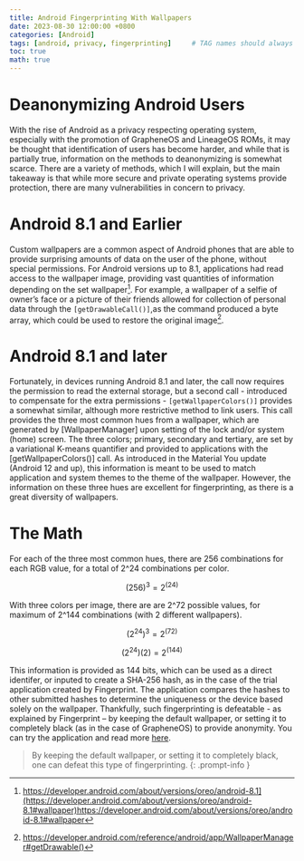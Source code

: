 ```yaml
---
title: Android Fingerprinting With Wallpapers
date: 2023-08-30 12:00:00 +0800
categories: [Android]
tags: [android, privacy, fingerprinting]     # TAG names should always be lowercase
toc: true
math: true
---
```


# Deanonymizing Android Users 
With the rise of Android as a privacy respecting operating system, especially with the promotion of GrapheneOS and LineageOS ROMs, it may be thought that identification of users has become harder, and while that is partially true, information on the methods to deanonymizing is somewhat scarce. There are a variety of methods, which I will explain, but the main takeaway is that while more secure and private operating systems provide protection, there are many vulnerabilities in concern to privacy. 

# Android 8.1 and Earlier
Custom wallpapers are a common aspect of Android phones that are able to provide surprising amounts of data on the user of the phone, without special permissions. For Android versions up to 8.1, applications had read access to the wallpaper image, providing vast quantities of information depending on the set wallpaper[^footnote]. For example, a wallpaper of a selfie of owner’s face or a picture of their friends allowed for collection of personal data through the `[getDrawableCall()]`,as the command produced a byte array, which could be used to restore the original image[^footnote-2].

# Android 8.1 and later
Fortunately, in devices running Android 8.1 and later, the call now requires the permission to read the external storage, but a second call - introduced to compensate for the extra permissions - `[getWallpaperColors()]` provides a somewhat similar, although more restrictive method to link users. This call provides the three most common hues from a wallpaper, which are generated by [WallpaperManager] upon setting of the lock and/or system (home) screen. The three colors; primary, secondary and tertiary, are set by a variational K-means quantifier and provided to applications with the [getWallpaperColors()] call. As introduced in the Material You update (Android 12 and up), this information is meant to be used to match application and system themes to the theme of the wallpaper. However, the information on these three hues are excellent for fingerprinting, as there is a great diversity of wallpapers. 

# The Math
For each of the three most common hues, there are 256 combinations for each RGB value, for a total of 2^24 combinations per color. 

$$ {(256)^3} = 2^(24) $$

With three colors per image, there are are 2^72 possible values, for maximum of 2^144 combinations (with 2 different wallpapers).

$$ {(2^24)^3} = 2^(72) $$

$$ {(2^24)(2)} = 2^(144) $$

This information is provided as 144 bits, which can be used as a direct identifer, or inputed to create a SHA-256 hash, as in the case of the trial application created by Fingerprint. The application compares the hashes to other submitted hashes to determine the uniqueness or the device based solely on the wallpaper. Thankfully, such fingerprinting is defeatable - as explained by Fingerprint – by keeping the default wallpaper, or setting it to completely black (as in the case of GrapheneOS) to provide anonymity. You can try the application and read more [here](https://fingerprint.com/blog/how-android-wallpaper-images-threaten-privacy/).

> By keeping the default wallpaper, or setting it to completely black, one can defeat this type of fingerprinting.
{: .prompt-info }

[^footnote]: https://developer.android.com/about/versions/oreo/android-8.1](https://developer.android.com/about/versions/oreo/android-8.1#wallpaper)https://developer.android.com/about/versions/oreo/android-8.1#wallpaper
[^footnote-2]: https://developer.android.com/reference/android/app/WallpaperManager#getDrawable()
